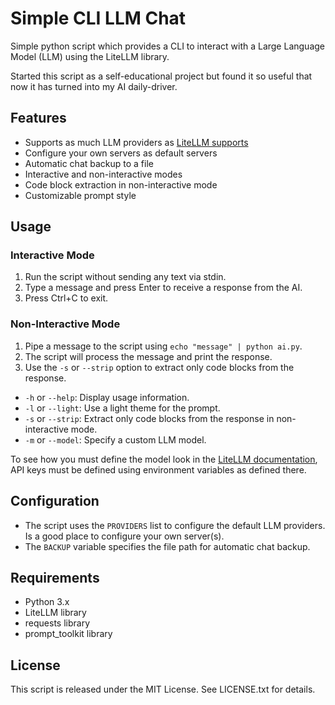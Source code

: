**Simple CLI LLM Chat**
======================

Simple python script which provides a CLI to interact with a Large Language Model (LLM) using the LiteLLM library.

Started this script as a self-educational project but found it so useful that now it has turned into my AI daily-driver.

**Features**
------------

* Supports as much LLM providers as [LiteLLM supports](https://litellm.vercel.app/docs/)
* Configure your own servers as default servers
* Automatic chat backup to a file
* Interactive and non-interactive modes
* Code block extraction in non-interactive mode
* Customizable prompt style

**Usage**
---------

### Interactive Mode

1. Run the script without sending any text via stdin.
2. Type a message and press Enter to receive a response from the AI.
3. Press Ctrl+C to exit.

### Non-Interactive Mode

1. Pipe a message to the script using `echo "message" | python ai.py`.
2. The script will process the message and print the response.
3. Use the `-s` or `--strip` option to extract only code blocks from the response.
* `-h` or `--help`: Display usage information.
* `-l` or `--light`: Use a light theme for the prompt.
* `-s` or `--strip`: Extract only code blocks from the response in non-interactive mode.
* `-m` or `--model`: Specify a custom LLM model.

To see how you must define the model look in the [LiteLLM documentation](https://litellm.vercel.app/docs/providers), API keys must be defined using environment variables as defined there.

**Configuration**
---------------

* The script uses the `PROVIDERS` list to configure the default LLM providers. Is a good place to configure your own server(s).
* The `BACKUP` variable specifies the file path for automatic chat backup.

**Requirements**
---------------

* Python 3.x
* LiteLLM library
* requests library
* prompt_toolkit library

**License**
-------

This script is released under the MIT License. See LICENSE.txt for details.
